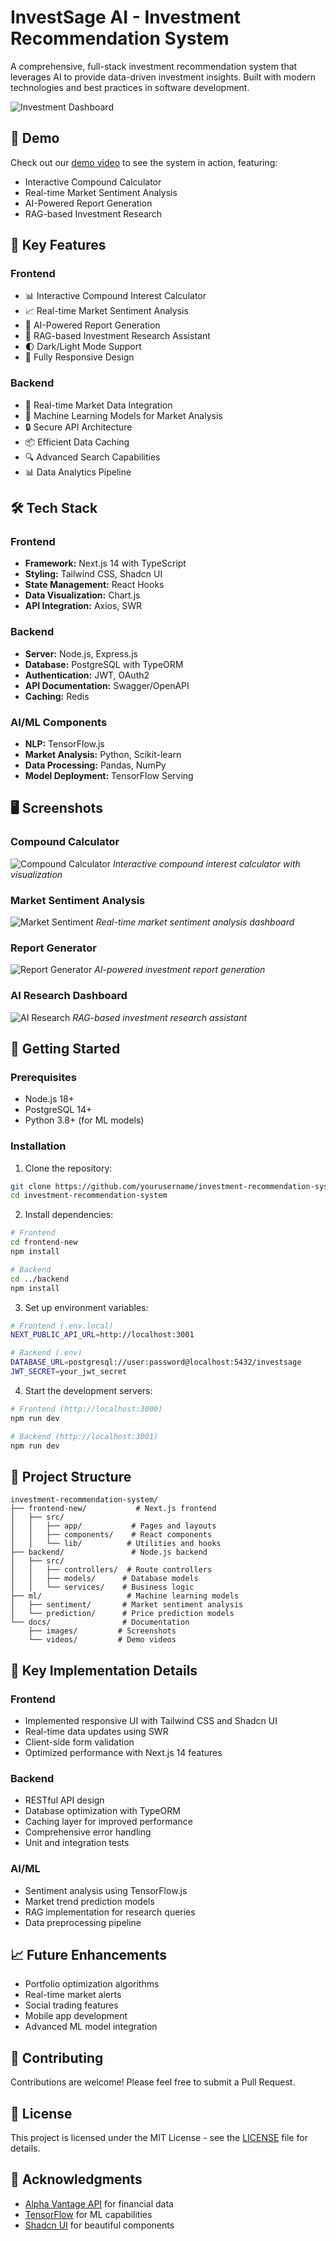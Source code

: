 # InvestSage AI - Investment Recommendation System

A comprehensive, full-stack investment recommendation system that leverages AI to provide data-driven investment insights. Built with modern technologies and best practices in software development.

![Investment Dashboard](./docs/images/landing.png)

## 🎥 Demo

Check out our [demo video](./docs/videos/demo.mp4) to see the system in action, featuring:
- Interactive Compound Calculator
- Real-time Market Sentiment Analysis
- AI-Powered Report Generation
- RAG-based Investment Research

## 🚀 Key Features

### Frontend
- 📊 Interactive Compound Interest Calculator
- 📈 Real-time Market Sentiment Analysis
- 📑 AI-Powered Report Generation
- 🤖 RAG-based Investment Research Assistant
- 🌓 Dark/Light Mode Support
- 📱 Fully Responsive Design

### Backend
- 🔄 Real-time Market Data Integration
- 🧠 Machine Learning Models for Market Analysis
- 🔒 Secure API Architecture
- 📦 Efficient Data Caching
- 🔍 Advanced Search Capabilities
- 📊 Data Analytics Pipeline

## 🛠️ Tech Stack

### Frontend
- **Framework:** Next.js 14 with TypeScript
- **Styling:** Tailwind CSS, Shadcn UI
- **State Management:** React Hooks
- **Data Visualization:** Chart.js
- **API Integration:** Axios, SWR

### Backend
- **Server:** Node.js, Express.js
- **Database:** PostgreSQL with TypeORM
- **Authentication:** JWT, OAuth2
- **API Documentation:** Swagger/OpenAPI
- **Caching:** Redis

### AI/ML Components
- **NLP:** TensorFlow.js
- **Market Analysis:** Python, Scikit-learn
- **Data Processing:** Pandas, NumPy
- **Model Deployment:** TensorFlow Serving

## 🖥️ Screenshots

### Compound Calculator
![Compound Calculator](./docs/images/compound-calculator.png)
*Interactive compound interest calculator with visualization*

### Market Sentiment Analysis
![Market Sentiment](./docs/images/sentiment-analysis.png)
*Real-time market sentiment analysis dashboard*

### Report Generator
![Report Generator](./docs/images/report-generator.png)
*AI-powered investment report generation*

### AI Research Dashboard
![AI Research](./docs/images/ai-research.png)
*RAG-based investment research assistant*

## 🚀 Getting Started

### Prerequisites
- Node.js 18+
- PostgreSQL 14+
- Python 3.8+ (for ML models)

### Installation

1. Clone the repository:
```bash
git clone https://github.com/yourusername/investment-recommendation-system.git
cd investment-recommendation-system
```

2. Install dependencies:
```bash
# Frontend
cd frontend-new
npm install

# Backend
cd ../backend
npm install
```

3. Set up environment variables:
```bash
# Frontend (.env.local)
NEXT_PUBLIC_API_URL=http://localhost:3001

# Backend (.env)
DATABASE_URL=postgresql://user:password@localhost:5432/investsage
JWT_SECRET=your_jwt_secret
```

4. Start the development servers:
```bash
# Frontend (http://localhost:3000)
npm run dev

# Backend (http://localhost:3001)
npm run dev
```

## 📁 Project Structure

```
investment-recommendation-system/
├── frontend-new/           # Next.js frontend
│   ├── src/
│   │   ├── app/           # Pages and layouts
│   │   ├── components/    # React components
│   │   └── lib/          # Utilities and hooks
├── backend/               # Node.js backend
│   ├── src/
│   │   ├── controllers/  # Route controllers
│   │   ├── models/      # Database models
│   │   └── services/    # Business logic
├── ml/                   # Machine learning models
│   ├── sentiment/       # Market sentiment analysis
│   └── prediction/      # Price prediction models
└── docs/                # Documentation
    ├── images/         # Screenshots
    └── videos/         # Demo videos
```

## 🔑 Key Implementation Details

### Frontend
- Implemented responsive UI with Tailwind CSS and Shadcn UI
- Real-time data updates using SWR
- Client-side form validation
- Optimized performance with Next.js 14 features

### Backend
- RESTful API design
- Database optimization with TypeORM
- Caching layer for improved performance
- Comprehensive error handling
- Unit and integration tests

### AI/ML
- Sentiment analysis using TensorFlow.js
- Market trend prediction models
- RAG implementation for research queries
- Data preprocessing pipeline

## 📈 Future Enhancements

- Portfolio optimization algorithms
- Real-time market alerts
- Social trading features
- Mobile app development
- Advanced ML model integration

## 🤝 Contributing

Contributions are welcome! Please feel free to submit a Pull Request.

## 📝 License

This project is licensed under the MIT License - see the [LICENSE](LICENSE) file for details.

## 🙏 Acknowledgments

- [Alpha Vantage API](https://www.alphavantage.co/) for financial data
- [TensorFlow](https://www.tensorflow.org/) for ML capabilities
- [Shadcn UI](https://ui.shadcn.com/) for beautiful components

